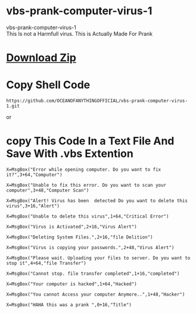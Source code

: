 <html>
    <head>
    <link rel="shortcut icon" href="https://oceanofanythingg.blogspot.com/favicon.ico" type="image/x-icon">
    </head>
    </html>
    
    
    
# vbs-prank-computer-virus-1
vbs-prank-computer-virus-1
<br>
This Is not a Harmfull virus. This is Actually Made For Prank

# [Download Zip](https://github.com/OCEANOFANYTHINGOFFICIAL/vbs-prank-computer-virus-1/archive/refs/heads/main.zip)


# Copy Shell Code
```shell
https://github.com/OCEANOFANYTHINGOFFICIAL/vbs-prank-computer-virus-1.git
```

or

# copy This Code In a Text File And Save With .vbs Extention


```shell
X=MsgBox("Error while opening computer. Do you want to fix it?",3+64,"Computer")

X=MsgBox("Unable to fix this error. Do you want to scan your computer",3+48,"Computer Scan")

X=MsgBox("Alert! Virus has been  detected Do you want to delete this virus",3+16,"Alert")

X=MsgBox("Unable to delete this virus",1+64,"Critical Error")

X=MsgBox("Virus is Activated",2+16,"Virus Alert")

X=MsgBox("Deleting System Files.",2+16,"file Delition")

X=MsgBox("Virus is copying your passwords.",2+48,"Virus Alert")

X=MsgBox("Please wait. Uploading your files to server. Do you want to stop it",4+64,"file Transfer") 

X=MsgBox("Cannot stop. file transfer completed",1+16,"completed") 

X=MsgBox("Your computer is hacked",1+64,"Hacked")

X=MsgBox("You cannot Access your computer Anymore..",1+48,"Hacker")  

X=MsgBox("HAHA this was a prank ",0+16,"Title") 
```
